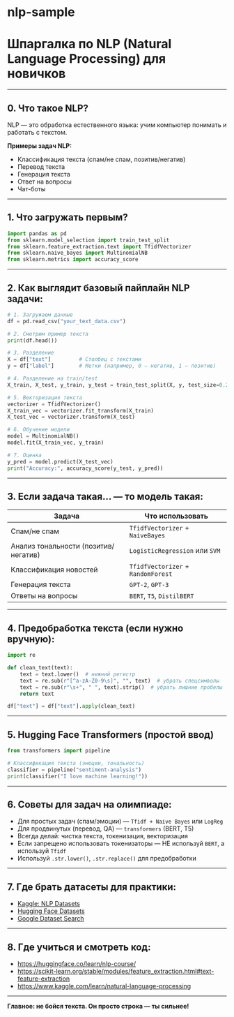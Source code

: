 # nlp-sample
# **Шпаргалка по NLP (Natural Language Processing) для новичков**

---

## **0. Что такое NLP?**
NLP — это обработка естественного языка: учим компьютер понимать и работать с текстом.

**Примеры задач NLP:**
- Классификация текста (спам/не спам, позитив/негатив)
- Перевод текста
- Генерация текста
- Ответ на вопросы
- Чат-боты

---

## **1. Что загружать первым?**

```python
import pandas as pd
from sklearn.model_selection import train_test_split
from sklearn.feature_extraction.text import TfidfVectorizer
from sklearn.naive_bayes import MultinomialNB
from sklearn.metrics import accuracy_score
```

---

## **2. Как выглядит базовый пайплайн NLP задачи:**

```python
# 1. Загружаем данные
df = pd.read_csv("your_text_data.csv")

# 2. Смотрим пример текста
print(df.head())

# 3. Разделение
X = df["text"]         # Столбец с текстами
y = df["label"]        # Метки (например, 0 — негатив, 1 — позитив)

# 4. Разделение на train/test
X_train, X_test, y_train, y_test = train_test_split(X, y, test_size=0.2, random_state=42)

# 5. Векторизация текста
vectorizer = TfidfVectorizer()
X_train_vec = vectorizer.fit_transform(X_train)
X_test_vec = vectorizer.transform(X_test)

# 6. Обучение модели
model = MultinomialNB()
model.fit(X_train_vec, y_train)

# 7. Оценка
y_pred = model.predict(X_test_vec)
print("Accuracy:", accuracy_score(y_test, y_pred))
```

---

## **3. Если задача такая... — то модель такая:**

| Задача                        | Что использовать                         |
|------------------------------|------------------------------------------|
| Спам/не спам                 | `TfidfVectorizer` + `NaiveBayes`         |
| Анализ тональности (позитив/негатив) | `LogisticRegression` или `SVM`         |
| Классификация новостей       | `TfidfVectorizer` + `RandomForest`       |
| Генерация текста             | `GPT-2`, `GPT-3`                         |
| Ответы на вопросы            | `BERT`, `T5`, `DistilBERT`               |

---

## **4. Предобработка текста (если нужно вручную):**

```python
import re

def clean_text(text):
    text = text.lower()  # нижний регистр
    text = re.sub(r"[^a-zA-Z0-9\s]", "", text)  # убрать спецсимволы
    text = re.sub(r"\s+", " ", text).strip()  # убрать лишние пробелы
    return text

df["text"] = df["text"].apply(clean_text)
```

---

## **5. Hugging Face Transformers (простой ввод)**

```python
from transformers import pipeline

# Классификация текста (эмоции, тональность)
classifier = pipeline("sentiment-analysis")
print(classifier("I love machine learning!"))
```

---

## **6. Советы для задач на олимпиаде:**

- Для простых задач (спам/эмоции) — `Tfidf + Naive Bayes` или `LogReg`
- Для продвинутых (перевод, QA) — `transformers` (BERT, T5)
- Всегда делай: чистка текста, токенизация, векторизация
- Если запрещено использовать токенизаторы — НЕ используй `BERT`, а используй `Tfidf`
- Используй `.str.lower()`, `.str.replace()` для предобработки

---

## **7. Где брать датасеты для практики:**
- [Kaggle: NLP Datasets](https://www.kaggle.com/datasets?search=nlp)
- [Hugging Face Datasets](https://huggingface.co/datasets)
- [Google Dataset Search](https://datasetsearch.research.google.com/)

---

## **8. Где учиться и смотреть код:**
- https://huggingface.co/learn/nlp-course/
- https://scikit-learn.org/stable/modules/feature_extraction.html#text-feature-extraction
- https://www.kaggle.com/learn/natural-language-processing

---

**Главное: не бойся текста. Он просто строка — ты сильнее!**

